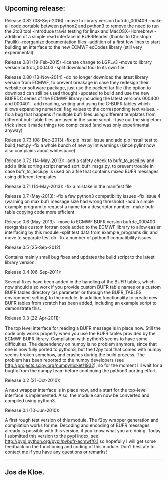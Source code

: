 Upcoming release:
-

Release 0.82 (08-Sep-2016)
-move to library version bufrdc_000409
-make all code portable between python2 and python3 to remove the
 need to run the 2to3 tool
-introduce travis testing for linux and MacOSX+Homebrew
-addition of a simple read interface in BUFRReader
 (thanks to Christoph Paulik)
-reorganize documentation files
-addition of a first few lines to start building an interface
 to the new ECMWF ecCodes library (still very experimental)

Release 0.81 (19-Feb-2015)
-license change to LGPLv3
-move to library version bufrdc_000403
-split download tool to its own file

Release 0.80 (13-Nov-2014)
-do no longer download the latest library version from ECMWF, to prevent
 breakage in case they redesign their website or software package,
 just use the packed tar file (the option to download can still be used though)
-updated to build and use the new BUFRDC series of the ECMWF library
 including the latest versions 000400 and  000401.
-add reading, writing and using the C-BUFR tables which allows expanding
 numerical flag values to the corresponding text values.
-fix a bug that happens if multiple bufr files using different templates
 from different bufr table files are used in the same script.
-fase out the singletom trick since it made things too complicated
 (and was only experimental anyway)

Release 0.73 (08-Dec-2013)
-fix pip install issue and add pip install test to build_test.py 
-fix a whole bunch of new pylint warnings
 (since pylint now also complains about whitespace)

Release 0.72 (14-May-2013):
-add a safety check to bufr_to_ascii.py and add a little sorting script
 named sort_bufr_msgs.py, to prevent trouble in case bufr_to_ascii.py is
 used on a file that contains mixed BUFR messages using different templates

Release 0.71 (14-May-2013):
-fix a mistake in the manifest file

Release 0.7 (May-2013):
-fix a few python3 compatibility issues
-fix issue 4 (warning on max bufr message size had wrong threshold)
-add a simple example program to request a name for a descriptor number
-make bufr table copying code more efficient

Release 0.6 (May-2013):
-move to ECMWF BUFR version bufrdc_000400
-reorganise custom fortran code added to the ECMWF library 
 to allow easier interfacing by this module
-split test data from example_programs dir, and move to separate test dir
-fix a number of python3 compatibility issues

Release 0.5 (25-Sep-2012):

Contains mainly small bug fixes and updates the build script to the 
latest library version.

Release 0.4 (06-Sep-2011):

Several fixes have been added in the handling of the BUFR tables, which
now should also work if you provide custom BUFR table names or a custom
BUFR tables directory (as parameter or through the BUFR_TABLES environment
setting) to the module.
In addition functionality to create new BUFR tables from scratch has been
added, including an example script to demonstrate this.

Release 0.3 (22-Apr-2011):

The top level interface for reading a BUFR message is in place now.
Still the code only works properly when you use the BUFR tables
provided by the ECMWF BUFR library.
Compilation with python3 seems to have some difficulties.
The dependency on numpy is no problem anymore, since that one is now
fully ported to python3, but the f2py tool that comes with numpy
seems broken somehow, and crashes during the build process.
The problem has been reported to the numpy developers (see
http://projects.scipy.org/numpy/ticket/1932), so for the moment
I'll wait for a bugfix from the numpy team before continuing
the python3 porting effort.

Release 0.2 (21-Oct-2010):

A next wrapper interface is in place now, and a start for the top-level
interface is implemented.
Also, the module can now be converted and compiled using python3.

Release 0.1 (10-Jun-2010):

A first rough test version of this module. The f2py wrapper generation and 
compilation works for me.
Decoding and encoding of BUFR messages already is possible with this
version, if you know what you are doing.
Today I submitted this version to the pypi index, see:
http://pypi.python.org/pypi/pybufr-ecmwf/0.1
so hopefully I will get some feedback on the functioning and coding 
of this module.
Don't hesitate to contact me if you have any questions or remarks!

---
Jos de Kloe.
---
